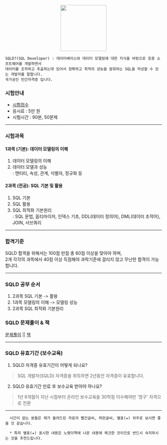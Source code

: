 <p align="center">
  <img src="https://user-images.githubusercontent.com/110442250/200170899-d1828834-a14f-438f-9238-f6f0ef509522.png" height="148"></P>
  
    SQLD?(SQL Developer) : 데이터베이스와 데이터 모델링에 대한 지식을 바탕으로 응용 소프트웨어를 개발하면서 
    데이터를 조작하고 추출하는데 있어서 정확하고 최적의 성능을 발휘하는 SQL을 작성할 수 있는 개발자를 말합니다.
    국가공인 민간자격증 입니다.

### 시험안내
  - [시험접수](https://www.dataq.or.kr/www/main.do)
  - 응시료 : 5만 원
  - 시험시간 : 90분, 50문제

<hr>

### 시험과목

 #### 1과목 (기본): 데이터 모델링의 이해
  1) 데이터 모델링의 이해
  2) 데이터 모델과 성능 <BR>
  : 엔티티, 속성, 관계, 식별자, 정규화 등 <br>
  
 #### 2과목 (전공): SQL 기본 및 활용
  1) SQL 기본
  2) SQL 활용
  3) SQL 최적화 기본원리<BR>
  : SQL 문법, 옵티마이저, 인덱스 기초, DDL(데이터 정의어), DML(데이터 조작어), JOIN, 서브쿼리
  
<hr>  
  
  
### 합격기준
  
  SQLD 합격을 위해서는 100점 만점 총 60점 이상을 맞아야 하며, <br>
  2개 각각의 과목에서 40점 이상 득점해야 과락기준에 걸리지 않고 무난한 합격이 가능합니다.


<hr>
  
### SQLD 공부 순서
  1. 2과목 SQL 기본 -> 활용
  2. 1과목 모델링의 이해 -> 모델링 성능
  3. 2과목 SQL 최적화 기본원리
  
  ### SQLD 문제풀이 & 책
  [문제풀이](https://www.youtube.com/c/%EC%A0%84%EA%B4%91%EC%B2%A0OCP/videos) || [책](http://www.yes24.com/Product/Goods/33524934)
<hr>
  
###  SQLD 유효기간 (보수교육)
  
 1. SQLD 자격증 유효기간이 어떻게 되나요?
  
 > SQL 개발자(SQLD) 자격증을 취득하면 2년동안 자격증이 유효합니다.
  
 2. SQLD 유효기간 만료 후 보수교육 받아야 하나요?
  
 > 1년 6개월이 지난 시점부터 온라인 보수교육을 30학점 이수해야만 '영구' 자격으로 전환


<hr >

      시간이 없는 분들은 제가 올려드린 자료의 빨간글씨, 파란글씨, 별표(★) 위주로 보시면 좋을 것 같습니다.

      * 특히 별표(★) 표시한 내용은 노랭이책에 나온 내용에 체크한 것이므로 반드시 숙지하시는 것을 추천드립니다.
